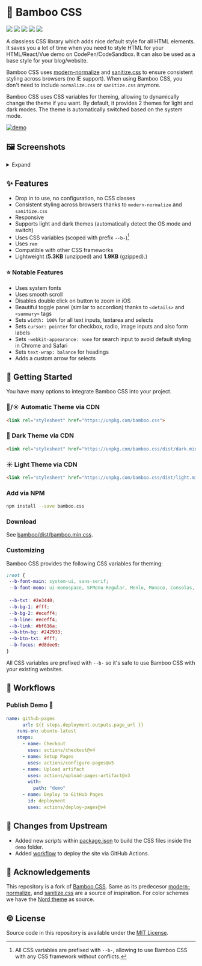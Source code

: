 # 🥢 Bamboo CSS

<p>
<img src="https://img.shields.io/github/languages/code-size/semanticdata/bamboo" />
<img src="https://img.shields.io/github/repo-size/semanticdata/bamboo" />
<img src="https://img.shields.io/github/commit-activity/t/semanticdata/bamboo" />
<img src="https://img.shields.io/github/last-commit/semanticdata/bamboo" />
<img src="https://img.shields.io/website/https/semanticdata.github.io/bamboo.svg" />
</p>

A classless CSS library which adds nice default style for all HTML elements. It saves you a lot of time when you need to style HTML for your HTML/React/Vue demo on CodePen/CodeSandbox. It can also be used as a base style for your blog/website.

Bamboo CSS uses [modern-normalize](https://github.com/sindresorhus/modern-normalize) and [sanitize.css](https://github.com/csstools/sanitize.css) to ensure consistent styling across browsers (no IE support). When using Bamboo CSS, you don't need to include `normalize.css` or `sanitize.css` anymore.

Bamboo CSS uses CSS variables for theming, allowing to dynamically change the theme if you want. By default, it provides 2 themes for light and dark modes. The theme is automatically switched based on the system mode.

<a href="https://semanticdata.github.io/bamboo">
<img src="https://img.shields.io/badge/Check out the Demo-F0E68C?style=for-the-badge&link=https://semanticdata.github.io/bamboo" alt="demo"; />
</a>

## 🖼 Screenshots

<details>
<summary>Expand</summary>
 
| ![screenshot](screenshots/desktopPage960x720.png) |
| --- |
</details>

## ✨ Features

- Drop in to use, no configuration, no CSS classes
- Consistent styling across browsers thanks to `modern-normalize` and `sanitize.css`
- Responsive
- Supports light and dark themes (automatically detect the OS mode and switch)
- Uses CSS variables (scoped with prefix `--b-`)[^1]
- Uses `rem`
- Compatible with other CSS frameworks
- Lightweight (**5.3KB** (unzipped) and **1.9KB** (gzipped).)

### ⭐ Notable Features

- Uses system fonts
- Uses smooth scroll
- Disables double click on button to zoom in iOS
- Beautiful toggle panel (similar to accordion) thanks to `<details>` and `<summary>` tags
- Sets `width: 100%` for all text inputs, textarea and selects
- Sets `cursor: pointer` for checkbox, radio, image inputs and also form labels
- Sets `-webkit-appearance: none` for search input to avoid default styling in Chrome and Safari
- Sets `text-wrap: balance` for headings
- Adds a custom arrow for selects

## 🚀 Getting Started

You have many options to integrate Bamboo CSS into your project.

### 🌙/☀ Automatic Theme via CDN

```html
<link rel="stylesheet" href="https://unpkg.com/bamboo.css">
```

### 🌙 Dark Theme via CDN

```html
<link rel="stylesheet" href="https://unpkg.com/bamboo.css/dist/dark.min.css">
```

### ☀ Light Theme via CDN

```html
<link rel="stylesheet" href="https://unpkg.com/bamboo.css/dist/light.min.css">
```

### Add via NPM

```bash
npm install --save bamboo.css
```

### Download

See [bamboo/dist/bamboo.min.css](https://semanticdata.github.io/bamboo/dist/bamboo.min.css).

### Customizing

Bamboo CSS provides the following CSS variables for theming:

```css
:root {
 --b-font-main: system-ui, sans-serif;
 --b-font-mono: ui-monospace, SFMono-Regular, Menlo, Monaco, Consolas, "Liberation Mono", "Courier New", monospace;

 --b-txt: #2e3440;
 --b-bg-1: #fff;
 --b-bg-2: #eceff4;
 --b-line: #eceff4;
 --b-link: #bf616a;
 --b-btn-bg: #242933;
 --b-btn-txt: #fff;
 --b-focus: #d8dee9;
}
```

All CSS variables are prefixed with `--b-` so it's safe to use Bamboo CSS with your existing websites.

## 🔀 Workflows

### Publish Demo 📢

```yml
name: github-pages
      url: ${{ steps.deployment.outputs.page_url }}
    runs-on: ubuntu-latest
    steps:
      - name: Checkout
        uses: actions/checkout@v4
      - name: Setup Pages
        uses: actions/configure-pages@v5
      - name: Upload artifact
        uses: actions/upload-pages-artifact@v3
        with:
          path: "demo"
      - name: Deploy to GitHub Pages
        id: deployment
        uses: actions/deploy-pages@v4
```

## 🔄 Changes from Upstream

- Added new *scripts* within [package.json](package.json) to build the CSS files inside the `demo` folder.
- Added [workflow](.github/workflows/) to deploy the site via GitHub Actions.

## 💜 Acknowledgements

This repository is a fork of [Bamboo CSS](https://github.com/rilwis/bamboo). Same as its predecesor [modern-normalize](https://github.com/sindresorhus/modern-normalize), and [sanitize.css](https://github.com/csstools/sanitize.css) are a source of inspiration. For color schemes we have the [Nord theme](https://www.nordtheme.com) as source.

## © License

Source code in this repository is available under the [MIT License](LICENSE).

[^1]: All CSS variables are prefixed with `--b-`, allowing to use Bamboo CSS with any CSS framework without conflicts.
